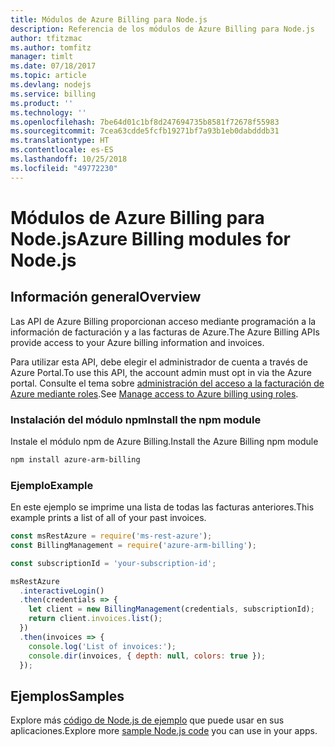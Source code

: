 ```yaml
---
title: Módulos de Azure Billing para Node.js
description: Referencia de los módulos de Azure Billing para Node.js
author: tfitzmac
ms.author: tomfitz
manager: timlt
ms.date: 07/18/2017
ms.topic: article
ms.devlang: nodejs
ms.service: billing
ms.product: ''
ms.technology: ''
ms.openlocfilehash: 7be64d01c1bf8d247694735b8581f72678f55983
ms.sourcegitcommit: 7cea63cdde5fcfb19271bf7a93b1eb0dabdddb31
ms.translationtype: HT
ms.contentlocale: es-ES
ms.lasthandoff: 10/25/2018
ms.locfileid: "49772230"
---
```

# <a name="azure-billing-modules-for-nodejs"></a><span data-ttu-id="9b9f2-103">Módulos de Azure Billing para Node.js</span><span class="sxs-lookup"><span data-stu-id="9b9f2-103">Azure Billing modules for Node.js</span></span>

## <a name="overview"></a><span data-ttu-id="9b9f2-104">Información general</span><span class="sxs-lookup"><span data-stu-id="9b9f2-104">Overview</span></span>
<span data-ttu-id="9b9f2-105">Las API de Azure Billing proporcionan acceso mediante programación a la información de facturación y a las facturas de Azure.</span><span class="sxs-lookup"><span data-stu-id="9b9f2-105">The Azure Billing APIs provide access to your Azure billing information and invoices.</span></span>

<span data-ttu-id="9b9f2-106">Para utilizar esta API, debe elegir el administrador de cuenta a través de Azure Portal.</span><span class="sxs-lookup"><span data-stu-id="9b9f2-106">To use this API, the account admin must opt in via the Azure portal.</span></span> <span data-ttu-id="9b9f2-107">Consulte el tema sobre [administración del acceso a la facturación de Azure mediante roles](https://docs.microsoft.com/azure/billing/billing-manage-access).</span><span class="sxs-lookup"><span data-stu-id="9b9f2-107">See [Manage access to Azure billing using roles](https://docs.microsoft.com/azure/billing/billing-manage-access).</span></span>

### <a name="install-the-npm-module"></a><span data-ttu-id="9b9f2-108">Instalación del módulo npm</span><span class="sxs-lookup"><span data-stu-id="9b9f2-108">Install the npm module</span></span> 

<span data-ttu-id="9b9f2-109">Instale el módulo npm de Azure Billing.</span><span class="sxs-lookup"><span data-stu-id="9b9f2-109">Install the Azure Billing npm module</span></span> 

```bash
npm install azure-arm-billing
```
### <a name="example"></a><span data-ttu-id="9b9f2-110">Ejemplo</span><span class="sxs-lookup"><span data-stu-id="9b9f2-110">Example</span></span> 
 
<span data-ttu-id="9b9f2-111">En este ejemplo se imprime una lista de todas las facturas anteriores.</span><span class="sxs-lookup"><span data-stu-id="9b9f2-111">This example prints a list of all of your past invoices.</span></span>
 
```javascript 
const msRestAzure = require('ms-rest-azure');
const BillingManagement = require('azure-arm-billing');

const subscriptionId = 'your-subscription-id';

msRestAzure
  .interactiveLogin()
  .then(credentials => {
    let client = new BillingManagement(credentials, subscriptionId);
    return client.invoices.list();
  })
  .then(invoices => {
    console.log('List of invoices:');
    console.dir(invoices, { depth: null, colors: true });
  });
``` 


## <a name="samples"></a><span data-ttu-id="9b9f2-112">Ejemplos</span><span class="sxs-lookup"><span data-stu-id="9b9f2-112">Samples</span></span>

<span data-ttu-id="9b9f2-113">Explore más [código de Node.js de ejemplo](https://azure.microsoft.com/resources/samples/?platform=nodejs) que puede usar en sus aplicaciones.</span><span class="sxs-lookup"><span data-stu-id="9b9f2-113">Explore more [sample Node.js code](https://azure.microsoft.com/resources/samples/?platform=nodejs) you can use in your apps.</span></span>
